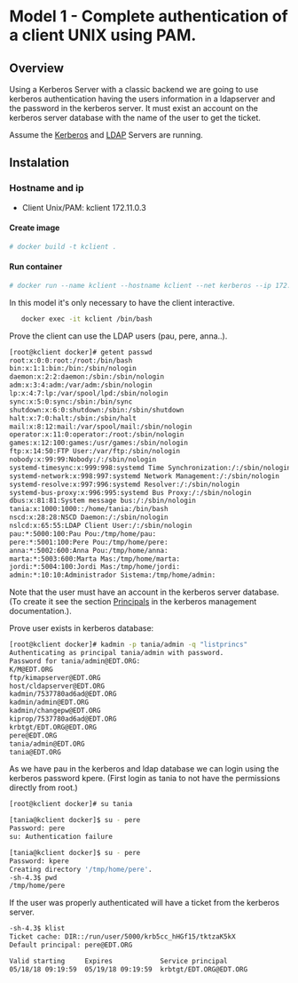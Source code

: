 # Model 1 - Complete authentication of a client UNIX using PAM.

## Overview

Using a Kerberos Server with a classic backend we are going to use kerberos authentication having the users information in a ldapserver and the password in the kerberos server.
It must exist an account  on the kerberos server database with the name of the user to get the ticket.

Assume the [Kerberos](https://github.com/isx434324/kerberosproject/tree/master/backendClassic/krb.edt.org) and [LDAP](https://github.com/isx434324/kerberosproject/tree/master/backendClassic/ldap.edt.org) Servers are running.

## Instalation
### Hostname and ip

- Client Unix/PAM: kclient       172.11.0.3

#### Create image

 ```bash
 # docker build -t kclient .
 ```

 
#### Run container
 ```bash
 # docker run --name kclient --hostname kclient --net kerberos --ip 172.11.0.3 -it kclient
 
 ```

In this model it's only necessary to have the client interactive.

 ```bash
    docker exec -it kclient /bin/bash
 ```

Prove the client can use the LDAP users (pau, pere, anna..).

 ```bash
[root@kclient docker]# getent passwd 
root:x:0:0:root:/root:/bin/bash
bin:x:1:1:bin:/bin:/sbin/nologin
daemon:x:2:2:daemon:/sbin:/sbin/nologin
adm:x:3:4:adm:/var/adm:/sbin/nologin
lp:x:4:7:lp:/var/spool/lpd:/sbin/nologin
sync:x:5:0:sync:/sbin:/bin/sync
shutdown:x:6:0:shutdown:/sbin:/sbin/shutdown
halt:x:7:0:halt:/sbin:/sbin/halt
mail:x:8:12:mail:/var/spool/mail:/sbin/nologin
operator:x:11:0:operator:/root:/sbin/nologin
games:x:12:100:games:/usr/games:/sbin/nologin
ftp:x:14:50:FTP User:/var/ftp:/sbin/nologin
nobody:x:99:99:Nobody:/:/sbin/nologin
systemd-timesync:x:999:998:systemd Time Synchronization:/:/sbin/nologin
systemd-network:x:998:997:systemd Network Management:/:/sbin/nologin
systemd-resolve:x:997:996:systemd Resolver:/:/sbin/nologin
systemd-bus-proxy:x:996:995:systemd Bus Proxy:/:/sbin/nologin
dbus:x:81:81:System message bus:/:/sbin/nologin
tania:x:1000:1000::/home/tania:/bin/bash
nscd:x:28:28:NSCD Daemon:/:/sbin/nologin
nslcd:x:65:55:LDAP Client User:/:/sbin/nologin
pau:*:5000:100:Pau Pou:/tmp/home/pau:
pere:*:5001:100:Pere Pou:/tmp/home/pere:
anna:*:5002:600:Anna Pou:/tmp/home/anna:
marta:*:5003:600:Marta Mas:/tmp/home/marta:
jordi:*:5004:100:Jordi Mas:/tmp/home/jordi:
admin:*:10:10:Administrador Sistema:/tmp/home/admin:
 ``` 

Note that the user must have an account in the kerberos server database. (To create it see the section [Principals](https://github.com/isx434324/kerberosproject/tree/master/backendClassic/krb.edt.org) in the kerberos management documentation.).

Prove user exists in kerberos database:

 ```bash
[root@kclient docker]# kadmin -p tania/admin -q "listprincs"
Authenticating as principal tania/admin with password.
Password for tania/admin@EDT.ORG: 
K/M@EDT.ORG
ftp/kimapserver@EDT.ORG
host/cldapserver@EDT.ORG
kadmin/7537780ad6ad@EDT.ORG
kadmin/admin@EDT.ORG
kadmin/changepw@EDT.ORG
kiprop/7537780ad6ad@EDT.ORG
krbtgt/EDT.ORG@EDT.ORG
pere@EDT.ORG
tania/admin@EDT.ORG
tania@EDT.ORG
 ``` 

As we have pau in the kerberos and ldap database we can login using the kerberos password kpere. 
(First login as tania to not have the permissions directly from root.)

 ```bash
[root@kclient docker]# su tania

[tania@kclient docker]$ su - pere
Password: pere
su: Authentication failure

[tania@kclient docker]$ su - pere
Password: kpere
Creating directory '/tmp/home/pere'.
-sh-4.3$ pwd
/tmp/home/pere

 ``` 


If the user was properly authenticated will have a ticket from the kerberos server.

 ```bash
-sh-4.3$ klist 
Ticket cache: DIR::/run/user/5000/krb5cc_hHGf15/tktzaK5kX
Default principal: pere@EDT.ORG

Valid starting     Expires            Service principal
05/18/18 09:19:59  05/19/18 09:19:59  krbtgt/EDT.ORG@EDT.ORG
 ``` 
 

